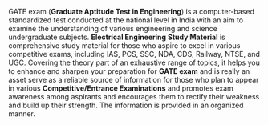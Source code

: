 <p>GATE exam (<strong>Graduate Aptitude Test in Engineering</strong>) is a computer-based standardized test conducted at the national level in India with an aim to examine the understanding of various engineering and science undergraduate subjects. <strong>Electrical Engineering Study Material</strong> is comprehensive study material for those who aspire to excel in various competitive exams, including IAS, PCS, SSC, NDA, CDS, Railway, NTSE, and UGC. Covering the theory part of an exhaustive range of topics, it helps you to enhance and sharpen your preparation for <strong>GATE exam</strong> and is really an asset serve as a reliable source of information for those who plan to appear in various <strong>Competitive/Entrance Examinations</strong> and promotes exam awareness among aspirants and encourages them to rectify their weakness and build up their strength. The information is provided in an organized manner.</p>
